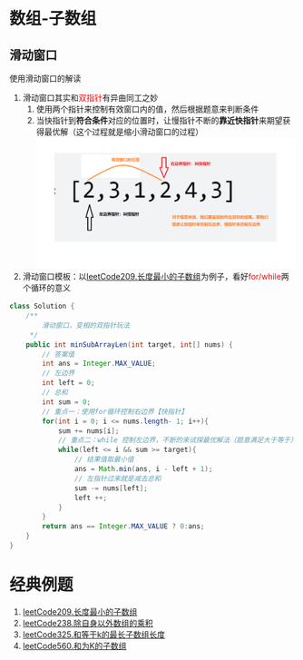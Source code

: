 # 数组-子数组
## 滑动窗口
使用滑动窗口的解读
1. 滑动窗口其实和<font color="red">双指针</font>有异曲同工之妙
   1. 使用两个指针来控制有效窗口内的值，然后根据题意来判断条件
   2. 当快指针到**符合条件**对应的位置时，让慢指针不断的**靠近快指针**来期望获得最优解（这个过程就是缩小滑动窗口的过程）
![](./img/2023-01-02-15-42-23.png)
2. 滑动窗口模板：以[leetCode209.长度最小的子数组](./problem/leetCode209.长度最小的子数组.md)为例子，看好<font color="red">for/while</font>两个循环的意义
```java
class Solution {
    /**
        滑动窗口，变相的双指针玩法
     */
    public int minSubArrayLen(int target, int[] nums) {
        // 答案值
        int ans = Integer.MAX_VALUE;
        // 左边界
        int left = 0;
        // 总和
        int sum = 0;
        // 重点一：使用for循环控制右边界【快指针】
        for(int i = 0; i <= nums.length- 1; i++){
            sum += nums[i];
            // 重点二：while 控制左边界，不断的来试探最优解法（题意满足大于等于）【慢指针】
            while(left <= i && sum >= target){
                // 结果值取最小值
                ans = Math.min(ans, i - left + 1);
                // 左指针过来就是减去总和
                sum -= nums[left];
                left ++;
            }
        }
        return ans == Integer.MAX_VALUE ? 0:ans;
    }
}
```


# 经典例题
1. [leetCode209.长度最小的子数组](./problem/leetCode209.长度最小的子数组.md)
2. [leetCode238.除自身以外数组的乘积](./problem/leetCode238.除自身以外数组的乘积.md)
3. [leetCode325.和等于k的最长子数组长度](./problem/leetCode325.%20和等于%20k%20的最长子数组长度.md)
4. [leetCode560.和为K的子数组](./problem/leetCode560.%20和为%20K%20的子数组.md)


